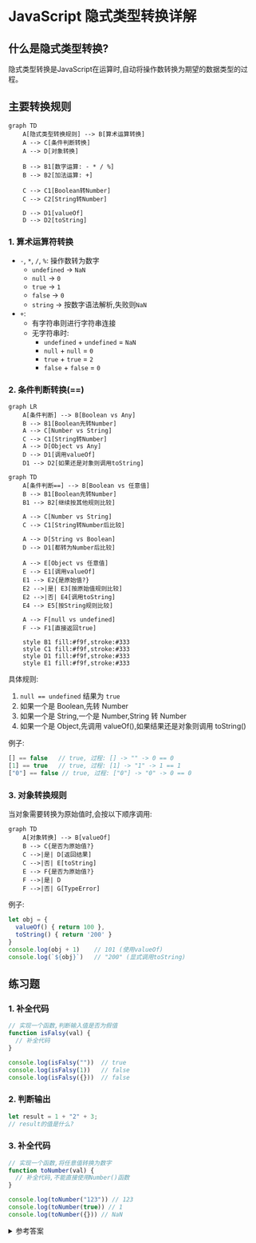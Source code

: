 
# JavaScript 隐式类型转换详解

## 什么是隐式类型转换?

隐式类型转换是JavaScript在运算时,自动将操作数转换为期望的数据类型的过程。

## 主要转换规则

```mermaid
graph TD
    A[隐式类型转换规则] --> B[算术运算转换]
    A --> C[条件判断转换]
    A --> D[对象转换]
    
    B --> B1[数字运算: - * / %]
    B --> B2[加法运算: +]
    
    C --> C1[Boolean转Number]
    C --> C2[String转Number]
    
    D --> D1[valueOf]
    D --> D2[toString]
```

### 1. 算术运算符转换
- `-`, `*`, `/`, `%`: 操作数转为数字
  - `undefined` -> `NaN`
  - `null` -> `0`
  - `true` -> `1`
  - `false` -> `0`
  - `string` -> 按数字语法解析,失败则`NaN`
- `+`: 
  - 有字符串则进行字符串连接
  - 无字符串时:
    - `undefined` + `undefined` = `NaN`
    - `null` + `null` = `0`
    - `true` + `true` = `2`
    - `false` + `false` = `0`

### 2. 条件判断转换(==)
```mermaid
graph LR
    A[条件判断] --> B[Boolean vs Any]
    B --> B1[Boolean先转Number]
    A --> C[Number vs String]
    C --> C1[String转Number]
    A --> D[Object vs Any]
    D --> D1[调用valueOf]
    D1 --> D2[如果还是对象则调用toString]
```
```mermaid
graph TD
    A[条件判断==] --> B[Boolean vs 任意值]
    B --> B1[Boolean先转Number]
    B1 --> B2[继续按其他规则比较]
    
    A --> C[Number vs String]
    C --> C1[String转Number后比较]
    
    A --> D[String vs Boolean]
    D --> D1[都转为Number后比较]
    
    A --> E[Object vs 任意值]
    E --> E1[调用valueOf]
    E1 --> E2{是原始值?}
    E2 -->|是| E3[按原始值规则比较]
    E2 -->|否| E4[调用toString]
    E4 --> E5[按String规则比较]
    
    A --> F[null vs undefined]
    F --> F1[直接返回true]
    
    style B1 fill:#f9f,stroke:#333
    style C1 fill:#f9f,stroke:#333
    style D1 fill:#f9f,stroke:#333
    style E1 fill:#f9f,stroke:#333
```
具体规则:
1. `null == undefined` 结果为 `true`
2. 如果一个是 Boolean,先转 Number
3. 如果一个是 String,一个是 Number,String 转 Number
4. 如果一个是 Object,先调用 valueOf(),如果结果还是对象则调用 toString()

例子:
```js
[] == false   // true, 过程: [] -> "" -> 0 == 0
[1] == true   // true, 过程: [1] -> "1" -> 1 == 1
["0"] == false // true, 过程: ["0"] -> "0" -> 0 == 0
```

### 3. 对象转换规则
当对象需要转换为原始值时,会按以下顺序调用:

```mermaid
graph TD
    A[对象转换] --> B[valueOf]
    B --> C{是否为原始值?}
    C -->|是| D[返回结果]
    C -->|否| E[toString]
    E --> F{是否为原始值?}
    F -->|是| D
    F -->|否| G[TypeError]
```

例子:
```js
let obj = {
  valueOf() { return 100 },
  toString() { return '200' }
}
console.log(obj + 1)    // 101 (使用valueOf)
console.log(`${obj}`)   // "200" (显式调用toString)
```

## 练习题

### 1. 补全代码
```js
// 实现一个函数,判断输入值是否为假值
function isFalsy(val) {
  // 补全代码
}

console.log(isFalsy(""))  // true
console.log(isFalsy(1))   // false
console.log(isFalsy({}))  // false
```

### 2. 判断输出
```js
let result = 1 + "2" + 3;
// result的值是什么?
```

### 3. 补全代码
```js
// 实现一个函数,将任意值转换为数字
function toNumber(val) {
  // 补全代码,不能直接使用Number()函数
}

console.log(toNumber("123")) // 123
console.log(toNumber(true)) // 1
console.log(toNumber({})) // NaN
```

<details>
<summary>参考答案</summary>

1. isFalsy实现:
```js
function isFalsy(val) {
  return !val;
}
```

2. result的值是"123"
因为从左到右运算:
- 1 + "2" = "12"
- "12" + 3 = "123"

3. toNumber实现:
```js
function toNumber(val) {
  return val - 0;
}
```

</details>